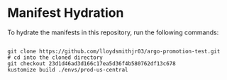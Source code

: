 
# Manifest Hydration

To hydrate the manifests in this repository, run the following commands:

```shell

git clone https://github.com/lloydsmithjr03/argo-promotion-test.git
# cd into the cloned directory
git checkout 23d1d46ad3d166c17ea5d36f4b580762df13c678
kustomize build ./envs/prod-us-central
```